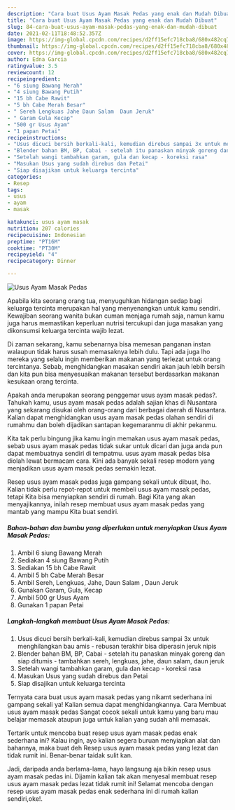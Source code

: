```yaml
---
description: "Cara buat Usus Ayam Masak Pedas yang enak dan Mudah Dibuat"
title: "Cara buat Usus Ayam Masak Pedas yang enak dan Mudah Dibuat"
slug: 84-cara-buat-usus-ayam-masak-pedas-yang-enak-dan-mudah-dibuat
date: 2021-02-11T18:48:52.357Z
image: https://img-global.cpcdn.com/recipes/d2ff15efc718cba8/680x482cq70/usus-ayam-masak-pedas-foto-resep-utama.jpg
thumbnail: https://img-global.cpcdn.com/recipes/d2ff15efc718cba8/680x482cq70/usus-ayam-masak-pedas-foto-resep-utama.jpg
cover: https://img-global.cpcdn.com/recipes/d2ff15efc718cba8/680x482cq70/usus-ayam-masak-pedas-foto-resep-utama.jpg
author: Edna Garcia
ratingvalue: 3.5
reviewcount: 12
recipeingredient:
- "6 siung Bawang Merah"
- "4 siung Bawang Putih"
- "15 bh Cabe Rawit"
- "5 bh Cabe Merah Besar"
- " Sereh Lengkuas Jahe Daun Salam  Daun Jeruk"
- " Garam Gula Kecap"
- "500 gr Usus Ayam"
- "1 papan Petai"
recipeinstructions:
- "Usus dicuci bersih berkali-kali, kemudian direbus sampai 3x untuk menghilangkan bau amis - rebusan terakhir bisa diperasin jeruk nipis"
- "Blender bahan BM, BP, Cabai - setelah itu panaskan minyak goreng dan siap ditumis - tambahkan sereh, lengkuas, jahe, daun salam, daun jeruk"
- "Setelah wangi tambahkan garam, gula dan kecap - koreksi rasa"
- "Masukan Usus yang sudah direbus dan Petai"
- "Siap disajikan untuk keluarga tercinta"
categories:
- Resep
tags:
- usus
- ayam
- masak

katakunci: usus ayam masak 
nutrition: 207 calories
recipecuisine: Indonesian
preptime: "PT16M"
cooktime: "PT30M"
recipeyield: "4"
recipecategory: Dinner

---
```



![Usus Ayam Masak Pedas](https://img-global.cpcdn.com/recipes/d2ff15efc718cba8/680x482cq70/usus-ayam-masak-pedas-foto-resep-utama.jpg)

Apabila kita seorang orang tua, menyuguhkan hidangan sedap bagi keluarga tercinta merupakan hal yang menyenangkan untuk kamu sendiri. Kewajiban seorang  wanita bukan cuman menjaga rumah saja, namun kamu juga harus memastikan keperluan nutrisi tercukupi dan juga masakan yang dikonsumsi keluarga tercinta wajib lezat.

Di zaman  sekarang, kamu sebenarnya bisa memesan panganan instan walaupun tidak harus susah memasaknya lebih dulu. Tapi ada juga lho mereka yang selalu ingin memberikan makanan yang terlezat untuk orang tercintanya. Sebab, menghidangkan masakan sendiri akan jauh lebih bersih dan kita pun bisa menyesuaikan makanan tersebut berdasarkan makanan kesukaan orang tercinta. 



Apakah anda merupakan seorang penggemar usus ayam masak pedas?. Tahukah kamu, usus ayam masak pedas adalah sajian khas di Nusantara yang sekarang disukai oleh orang-orang dari berbagai daerah di Nusantara. Kalian dapat menghidangkan usus ayam masak pedas olahan sendiri di rumahmu dan boleh dijadikan santapan kegemaranmu di akhir pekanmu.

Kita tak perlu bingung jika kamu ingin memakan usus ayam masak pedas, sebab usus ayam masak pedas tidak sukar untuk dicari dan juga anda pun dapat membuatnya sendiri di tempatmu. usus ayam masak pedas bisa diolah lewat bermacam cara. Kini ada banyak sekali resep modern yang menjadikan usus ayam masak pedas semakin lezat.

Resep usus ayam masak pedas juga gampang sekali untuk dibuat, lho. Kalian tidak perlu repot-repot untuk membeli usus ayam masak pedas, tetapi Kita bisa menyiapkan sendiri di rumah. Bagi Kita yang akan menyajikannya, inilah resep membuat usus ayam masak pedas yang mantab yang mampu Kita buat sendiri.

<!--inarticleads1-->

##### Bahan-bahan dan bumbu yang diperlukan untuk menyiapkan Usus Ayam Masak Pedas:

1. Ambil 6 siung Bawang Merah
1. Sediakan 4 siung Bawang Putih
1. Sediakan 15 bh Cabe Rawit
1. Ambil 5 bh Cabe Merah Besar
1. Ambil  Sereh, Lengkuas, Jahe, Daun Salam , Daun Jeruk
1. Gunakan  Garam, Gula, Kecap
1. Ambil 500 gr Usus Ayam
1. Gunakan 1 papan Petai




<!--inarticleads2-->

##### Langkah-langkah membuat Usus Ayam Masak Pedas:

1. Usus dicuci bersih berkali-kali, kemudian direbus sampai 3x untuk menghilangkan bau amis - rebusan terakhir bisa diperasin jeruk nipis
1. Blender bahan BM, BP, Cabai - setelah itu panaskan minyak goreng dan siap ditumis - tambahkan sereh, lengkuas, jahe, daun salam, daun jeruk
1. Setelah wangi tambahkan garam, gula dan kecap - koreksi rasa
1. Masukan Usus yang sudah direbus dan Petai
1. Siap disajikan untuk keluarga tercinta




Ternyata cara buat usus ayam masak pedas yang nikamt sederhana ini gampang sekali ya! Kalian semua dapat menghidangkannya. Cara Membuat usus ayam masak pedas Sangat cocok sekali untuk kamu yang baru mau belajar memasak ataupun juga untuk kalian yang sudah ahli memasak.

Tertarik untuk mencoba buat resep usus ayam masak pedas enak sederhana ini? Kalau ingin, ayo kalian segera buruan menyiapkan alat dan bahannya, maka buat deh Resep usus ayam masak pedas yang lezat dan tidak rumit ini. Benar-benar taidak sulit kan. 

Jadi, daripada anda berlama-lama, hayo langsung aja bikin resep usus ayam masak pedas ini. Dijamin kalian tak akan menyesal membuat resep usus ayam masak pedas lezat tidak rumit ini! Selamat mencoba dengan resep usus ayam masak pedas enak sederhana ini di rumah kalian sendiri,oke!.

